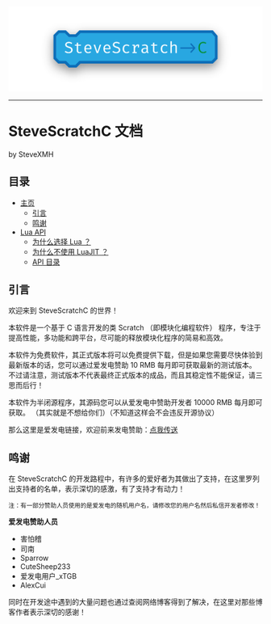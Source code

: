![网络不好也是很蛋疼阿...](LOGO-02.png)

---

# SteveScratchC 文档
by SteveXMH

## 目录

- [主页](#SteveScratchC-文档)
    - [引言](#引言)
    - [鸣谢](#鸣谢)
- [Lua API](luaapi/menu.md#SteveScratchC-Lua-API)
    - [为什么选择 Lua ？](luaapi/menu.md#为什么选择-Lua-？)
    - [为什么不使用 LuaJIT ？](luaapi/menu.md#为什么不使用-LuaJIT-？)
    - [API 目录](luaapi/menu.md#API-目录)

## 引言

欢迎来到 SteveScratchC 的世界！

本软件是一个基于 C 语言开发的类 Scratch （即模块化编程软件） 程序，专注于提高性能，多功能和跨平台，尽可能的释放模块化程序的简易和高效。

本软件为免费软件，其正式版本将可以免费提供下载，但是如果您需要尽快体验到最新版本的话，您可以通过爱发电赞助 10 RMB 每月即可获取最新的测试版本。不过请注意，测试版本不代表最终正式版本的成品，而且其稳定性不能保证，请三思而后行！

本软件为半闭源程序，其源码您可以从爱发电中赞助开发者 10000 RMB 每月即可获取。
（其实就是不想给你们）（不知道这样会不会违反开源协议）

那么这里是爱发电链接，欢迎前来发电赞助：[点我传送](https://afdian.net/@SteveScratchC)

## 鸣谢

在 SteveScratchC 的开发路程中，有许多的爱好者为其做出了支持，在这里罗列出支持者的名单，表示深切的感激，有了支持才有动力！

    注：有一部分赞助人员使用的是爱发电的随机用户名，请修改您的用户名然后私信开发者修改！

**爱发电赞助人员**

- 害怕稽
- 司南
- Sparrow
- CuteSheep233
- 爱发电用户_xTGB
- AlexCui

 同时在开发途中遇到的大量问题也通过查阅网络博客得到了解决，在这里对那些博客作者表示深切的感谢！ 
